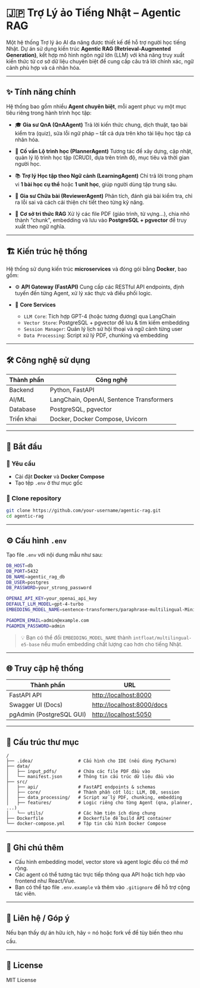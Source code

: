 # 🇯🇵 Trợ Lý ảo Tiếng Nhật – Agentic RAG

Một hệ thống Trợ lý ảo AI đa năng được thiết kế để hỗ trợ người học tiếng Nhật.
Dự án sử dụng kiến trúc **Agentic RAG (Retrieval-Augmented Generation)**, kết hợp mô hình ngôn ngữ lớn (LLM) với khả năng truy xuất kiến thức từ cơ sở dữ liệu chuyên biệt để cung cấp câu trả lời chính xác, ngữ cảnh phù hợp và cá nhân hóa.

---

## ✨ Tính năng chính

Hệ thống bao gồm nhiều **Agent chuyên biệt**, mỗi agent phục vụ một mục tiêu riêng trong hành trình học tập:

* 🎓 **Gia sư QnA (QnAAgent)**
  Trả lời kiến thức chung, dịch thuật, tạo bài kiểm tra (quiz), sửa lỗi ngữ pháp – tất cả dựa trên kho tài liệu học tập cá nhân hóa.

* 🎯 **Cố vấn Lộ trình học (PlannerAgent)**
  Tương tác để xây dựng, cập nhật, quản lý lộ trình học tập (CRUD), dựa trên trình độ, mục tiêu và thời gian người học.

* 📚 **Trợ lý Học tập theo Ngữ cảnh (LearningAgent)**
  Chỉ trả lời trong phạm vi **1 bài học cụ thể** hoặc **1 unit học**, giúp người dùng tập trung sâu.

* 📝 **Gia sư Chữa bài (ReviewerAgent)**
  Phân tích, đánh giá bài kiểm tra, chỉ ra lỗi sai và cách cải thiện chi tiết theo từng kỹ năng.

* 🧠 **Cơ sở tri thức RAG**
  Xử lý các file PDF (giáo trình, từ vựng...), chia nhỏ thành "chunk", embedding và lưu vào **PostgreSQL + pgvector** để truy xuất theo ngữ nghĩa.

---

## 🏗️ Kiến trúc hệ thống

Hệ thống sử dụng kiến trúc **microservices** và đóng gói bằng **Docker**, bao gồm:

* ⚙️ **API Gateway (FastAPI)**
  Cung cấp các RESTful API endpoints, định tuyến đến từng Agent, xử lý xác thực và điều phối logic.

* 🔧 **Core Services**

  * `LLM Core`: Tích hợp GPT-4 (hoặc tương đương) qua LangChain
  * `Vector Store`: PostgreSQL + pgvector để lưu & tìm kiếm embedding
  * `Session Manager`: Quản lý lịch sử hội thoại và ngữ cảnh từng user
  * `Data Processing`: Script xử lý PDF, chunking và embedding

---

## 🛠️ Công nghệ sử dụng

| Thành phần | Công nghệ                                |
| ---------- | ---------------------------------------- |
| Backend    | Python, FastAPI                          |
| AI/ML      | LangChain, OpenAI, Sentence Transformers |
| Database   | PostgreSQL, pgvector                     |
| Triển khai | Docker, Docker Compose, Uvicorn          |

---

## 🚀 Bắt đầu

### 🔧 Yêu cầu

* Cài đặt **Docker** và **Docker Compose**
* Tạo tệp `.env` ở thư mục gốc

### 📅 Clone repository

```bash
git clone https://github.com/your-username/agentic-rag.git
cd agentic-rag
```

---

## ⚙️ Cấu hình `.env`

Tạo file `.env` với nội dung mẫu như sau:

```bash
DB_HOST=db
DB_PORT=5432
DB_NAME=agentic_rag_db
DB_USER=postgres
DB_PASSWORD=your_strong_password

OPENAI_API_KEY=your_openai_api_key
DEFAULT_LLM_MODEL=gpt-4-turbo
EMBEDDING_MODEL_NAME=sentence-transformers/paraphrase-multilingual-MiniLM-L12-v2

PGADMIN_EMAIL=admin@example.com
PGADMIN_PASSWORD=admin
```

> 💡 Bạn có thể đổi `EMBEDDING_MODEL_NAME` thành `intfloat/multilingual-e5-base` nếu muốn embedding chất lượng cao hơn cho tiếng Nhật.

---

## 🌐 Truy cập hệ thống

| Thành phần               | URL                                                      |
| ------------------------ | -------------------------------------------------------- |
| FastAPI API              | [http://localhost:8000](http://localhost:8000)           |
| Swagger UI (Docs)        | [http://localhost:8000/docs](http://localhost:8000/docs) |
| pgAdmin (PostgreSQL GUI) | [http://localhost:5050](http://localhost:5050)           |

---

## 📁 Cấu trúc thư mục

```text
/
├── .idea/                 # Cấu hình cho IDE (nếu dùng PyCharm)
├── data/
│   ├── input_pdfs/        # Chứa các file PDF đầu vào
│   └── manifest.json      # Thông tin cấu trúc dữ liệu đầu vào
├── src/
│   ├── api/               # FastAPI endpoints & schemas
│   ├── core/              # Thành phần cốt lõi: LLM, DB, session
│   ├── data_processing/   # Script xử lý PDF, chunking, embedding
│   ├── features/          # Logic riêng cho từng Agent (qna, planner, ...)
│   └── utils/             # Các hàm tiện ích dùng chung
├── Dockerfile             # Dockerfile để build API container
└── docker-compose.yml     # Tập tin cấu hình Docker Compose
```

---

## 📌 Ghi chú thêm

* Cấu hình embedding model, vector store và agent logic đều có thể mở rộng.
* Các agent có thể tương tác trực tiếp thông qua API hoặc tích hợp vào frontend như React/Vue.
* Bạn có thể tạo file `.env.example` và thêm vào `.gitignore` để hỗ trợ cộng tác viên.

---

## 📩 Liên hệ / Góp ý

Nếu bạn thấy dự án hữu ích, hãy ⭐ nó hoặc fork về để tùy biến theo nhu cầu.

---

## 📄 License

MIT License
